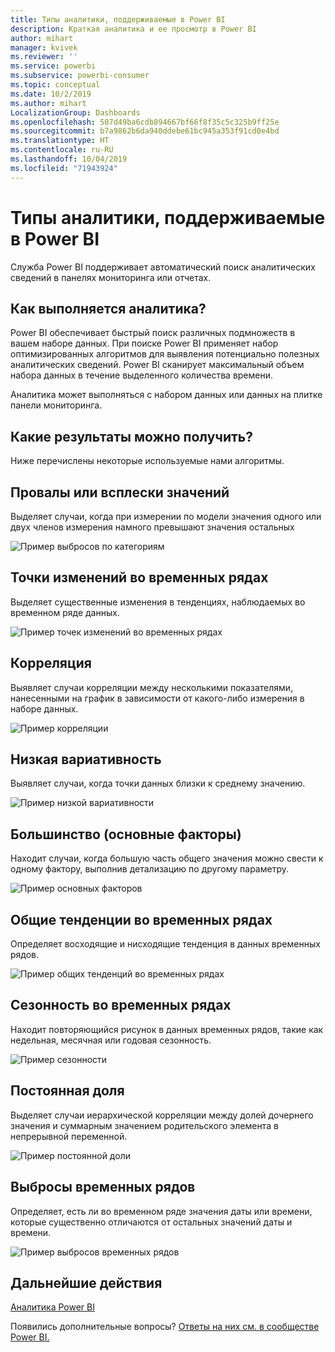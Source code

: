 ```yaml
---
title: Типы аналитики, поддерживаемые в Power BI
description: Краткая аналитика и ее просмотр в Power BI
author: mihart
manager: kvivek
ms.reviewer: ''
ms.service: powerbi
ms.subservice: powerbi-consumer
ms.topic: conceptual
ms.date: 10/2/2019
ms.author: mihart
LocalizationGroup: Dashboards
ms.openlocfilehash: 507d49ba6cdb894667bf66f8f35c5c325b9ff25e
ms.sourcegitcommit: b7a9862b6da940ddebe61bc945a353f91cd0e4bd
ms.translationtype: HT
ms.contentlocale: ru-RU
ms.lasthandoff: 10/04/2019
ms.locfileid: "71943924"
---
```

# <a name="types-of-insights-supported-by-power-bi"></a>Типы аналитики, поддерживаемые в Power BI

Служба Power BI поддерживает автоматический поиск аналитических сведений в панелях мониторинга или отчетах.

## <a name="how-does-insights-work"></a>Как выполняется аналитика?
Power BI обеспечивает быстрый поиск различных подмножеств в вашем наборе данных. При поиске Power BI применяет набор оптимизированных алгоритмов для выявления потенциально полезных аналитических сведений. Power BI сканирует максимальный объем набора данных в течение выделенного количества времени.

Аналитика может выполняться с набором данных или данных на плитке панели мониторинга.   

## <a name="what-types-of-insights-can-we-find"></a>Какие результаты можно получить?
Ниже перечислены некоторые используемые нами алгоритмы.

## <a name="category-outliers-topbottom"></a>Провалы или всплески значений
Выделяет случаи, когда при измерении по модели значения одного или двух членов измерения намного превышают значения остальных  

![Пример выбросов по категориям](./media/end-user-insight-types/pbi_auto_insight_types_category_outliers.png)

## <a name="change-points-in-a-time-series"></a>Точки изменений во временных рядах
Выделяет существенные изменения в тенденциях, наблюдаемых во временном ряде данных.

![Пример точек изменений во временных рядах](./media/end-user-insight-types/pbi_auto_insight_types_changepoint.png)

## <a name="correlation"></a>Корреляция
Выявляет случаи корреляции  между несколькими показателями, нанесенными на график в зависимости от какого-либо измерения в наборе данных.

![Пример корреляции](./media/end-user-insight-types/pbi_auto_insight_types_correlation.png)

## <a name="low-variance"></a>Низкая вариативность
Выявляет случаи, когда точки данных близки к среднему значению.

![Пример низкой вариативности](./media/end-user-insight-types/power-bi-low-variance.png)

## <a name="majority-major-factors"></a>Большинство (основные факторы)
Находит случаи, когда большую часть общего значения можно свести к одному фактору, выполнив детализацию по другому параметру.  

![Пример основных факторов](./media/end-user-insight-types/pbi_auto_insight_types_majority.png)

## <a name="overall-trends-in-time-series"></a>Общие тенденции во временных рядах
Определяет восходящие и нисходящие тенденция в данных временных рядов.

![Пример общих тенденций во временных рядах](./media/end-user-insight-types/pbi_auto_insight_types_trend.png)

## <a name="seasonality-in-time-series"></a>Сезонность во временных рядах
Находит повторяющийся рисунок в данных временных рядов, такие как недельная, месячная или годовая сезонность.

![Пример сезонности](./media/end-user-insight-types/pbi_auto_insight_types_seasonality_new.png)

## <a name="steady-share"></a>Постоянная доля
Выделяет случаи иерархической корреляции между долей дочернего значения и суммарным значением родительского элемента в непрерывной переменной.

![Пример постоянной доли](./media/end-user-insight-types/pbi_auto_insight_types_steadyshare.png)

## <a name="time-series-outliers"></a>Выбросы временных рядов
Определяет, есть ли во временном ряде значения даты или времени, которые существенно отличаются от остальных значений даты и времени.

![Пример выбросов временных рядов](./media/end-user-insight-types/pbi_auto_insight_types_time_series_outliers.png)

## <a name="next-steps"></a>Дальнейшие действия
[Аналитика Power BI](end-user-insights.md)

Появились дополнительные вопросы? [Ответы на них см. в сообществе Power BI.](http://community.powerbi.com/)


